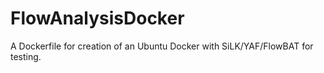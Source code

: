 # FlowAnalysisDocker
A Dockerfile for creation of an Ubuntu Docker with SiLK/YAF/FlowBAT for testing.
